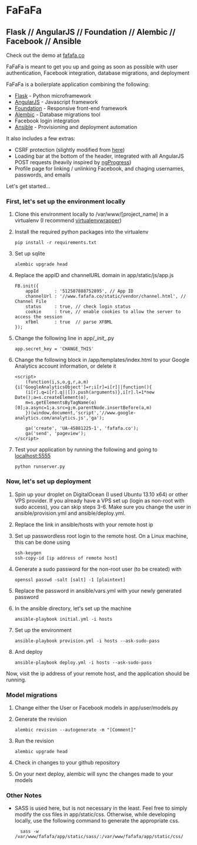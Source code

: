 FaFaFa
======
Flask // AngularJS // Foundation // Alembic // Facebook // Ansible
------------------------
Check out the demo at [fafafa.co](http://www.fafafa.co)

FaFaFa is meant to get you up and going as soon as possible with user authentication, Facebook integration, database migrations, and deployment

FaFaFa is a boilerplate application combining the following:
* [Flask](http://flask.pocoo.org/) - Python microframework
* [AngularJS](http://angularjs.org/) - Javascript framework
* [Foundation](http://foundation.zurb.com/) - Responsive front-end framework
* [Alembic](https://pypi.python.org/pypi/alembic) - Database migrations tool
* Facebook login integration
* [Ansible](http://www.ansibleworks.com/docs/) - Provisioning and deployment automation

It also includes a few extras:
* CSRF protection (slightly modified from [here](http://flask.pocoo.org/snippets/3/))
* Loading bar at the bottom of the header, integrated with all AngularJS POST requests (heavily inspired by [ngProgress](http://victorbjelkholm.github.io/ngProgress/)\)
* Profile page for linking / unlinking Facebook, and chaging usernames, passwords, and emails

Let's get started...

### First, let's set up the environment locally
1.  Clone this environment locally to /var/www/[project_name] in a virtualenv (I recommend [virtualenvwrapper](http://virtualenvwrapper.readthedocs.org/en/latest/))
2.  Install the required python packages into the virtualenv

        pip install -r requirements.txt

3.  Set up sqlite
         
        alembic upgrade head
4.  Replace the appID and channelURL domain in app/static/js/app.js
         
        FB.init({
            appId      : '512587888752895', // App ID
            channelUrl : '//www.fafafa.co/static/vendor/channel.html', // Channel File
            status     : true, // check login status
            cookie     : true, // enable cookies to allow the server to access the session
            xfbml      : true  // parse XFBML
        });
5.  Change the following line in app/\__init\__.py
    
        app.secret_key = 'CHANGE_THIS'

6.  Change the following block in /app/templates/index.html to your Google Analytics account information, or delete it

        <script>
            (function(i,s,o,g,r,a,m){i['GoogleAnalyticsObject']=r;i[r]=i[r]||function(){
            (i[r].q=i[r].q||[]).push(arguments)},i[r].l=1*new Date();a=s.createElement(o),
            m=s.getElementsByTagName(o)[0];a.async=1;a.src=g;m.parentNode.insertBefore(a,m)
            })(window,document,'script','//www.google-analytics.com/analytics.js','ga');

            ga('create', 'UA-45881225-1', 'fafafa.co');
            ga('send', 'pageview');
        </script>
7.  Test your application by running the following and going to [localhost:5555](http://localhost:5555)

        python runserver.py

### Now, let's set up deployment
1.  Spin up your droplet on DigitalOcean (I used Ubuntu 13.10 x64) or other VPS provider. If you already have a VPS set up (login as non-root with sudo access), you can skip steps 3-6. Make sure you change the user in ansible/provision.yml and ansible/deploy.yml.  
2.  Replace the link in ansible/hosts with your remote host ip
3.  Set up passwordless root login to the remote host. On a Linux machine, this can be done using
    
        ssh-keygen
        ssh-copy-id [ip address of remote host]

4.  Generate a sudo password for the non-root user (to be created) with
    
        openssl passwd -salt [salt] -1 [plaintext]
5.  Replace the password in ansible/vars.yml with your newly generated password
6.  In the ansible directory, let's set up the machine
    
        ansible-playbook initial.yml -i hosts
7.  Set up the environment
    
        ansible-playbook provision.yml -i hosts --ask-sudo-pass
8.  And deploy
    
        ansible-playbook deploy.yml -i hosts --ask-sudo-pass

Now, visit the ip address of your remote host, and the application should be running. 

### Model migrations
1.  Change either the User or Facebook models in app/user/models.py
2.  Generate the revision
        
        alembic revision --autogenerate -m "[Comment]"
3.  Run the revision
        
        alembic upgrade head
4.  Check in changes to your github repository
5.  On your next deploy, alembic will sync the changes made to your models

### Other Notes
* SASS is used here, but is not necessary in the least. Feel free to simply modify the css files in app/static/css. Otherwise, while developing locally, use the following command to generate the appropriate css. 

        sass -w /var/www/fafafa/app/static/sass/:/var/www/fafafa/app/static/css/
